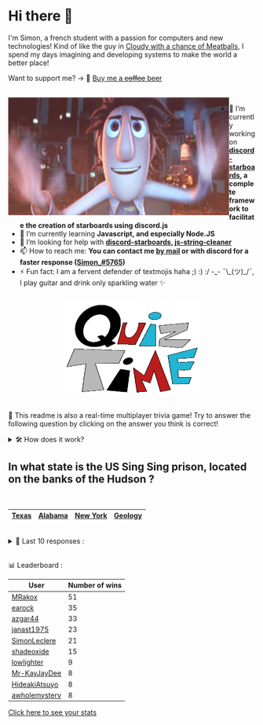 # Hi there 👋

I'm Simon, a french student with a passion for computers and new technologies!
Kind of like the guy in [Cloudy with a chance of Meatballs](https://www.youtube.com/watch?v=dQw4w9WgXcQ), I spend my days imagining and developing systems to make the world a better place!

Want to support me? -> 🍺 [Buy me a ~~coffee~~ beer](https://www.buymeacoffee.com/SimonLeclere)

<br>

<img width="450" height="240" src="./assets/cloudyWithAChanceOfMeatBalls.gif" align=left>

- 🔭 I’m currently working on **[discord-starboards](https://github.com/SimonLeclere/discord-starboards), a complete framework to facilitate the creation of starboards using discord.js**
- 🌱 I’m currently learning **Javascript, and especially Node.JS**
- 🤔 I’m looking for help with **[discord-starboards](https://github.com/SimonLeclere/discord-starboards), [js-string-cleaner](https://github.com/SimonLeclere/Js-String-Cleaner)**
- 📫 How to reach me: **You can contact me [by mail](mailto:simon-leclere@orange.fr) or with discord for a faster response ([Simon_#5765](https://discord.com/invite/U2VGrkT))**
- ⚡ Fun fact: I am a fervent defender of textmojis haha ;) :) :/ -\_- ¯\\\_(ツ)\_/¯, I play guitar and drink only sparkling water ✨

<br>

<center><img width="280" height="187" src="./assets/quizTime.gif"></center>

<br>

🎲 This readme is also a real-time multiplayer trivia game! Try to answer the following question by clicking on the answer you think is correct!
<details>
  <summary>🛠️ How does it work?</summary>
  Each answer is a link to a pre-filled issue. When you press "Submit new issue", it triggers a Github action workflow that compares your answer with the correct answer, finds a new question and updates the readme.md file. Not bad huh?! This whole process only takes about 20 seconds!
</details>

## In what state is the US Sing Sing prison, located on the banks of the Hudson ?

<br>

| [Texas](https://github.com/SimonLeclere/SimonLeclere/issues/new?title=quiz%7C505%7CTexas&body=Just%20click%20'Submit%20new%20issue'.) | [Alabama](https://github.com/SimonLeclere/SimonLeclere/issues/new?title=quiz%7C505%7CAlabama&body=Just%20click%20'Submit%20new%20issue'.) | [New York](https://github.com/SimonLeclere/SimonLeclere/issues/new?title=quiz%7C505%7CNew%20York&body=Just%20click%20'Submit%20new%20issue'.) | [Geology](https://github.com/SimonLeclere/SimonLeclere/issues/new?title=quiz%7C505%7CGeology&body=Just%20click%20'Submit%20new%20issue'.) |
| - | - | - | - | 

<br>

<details>
  <summary>📒 Last 10 responses :</summary>

- **NotFubukIl** answered **Fanta** to `What beverage from the Coca-Cola company was released after 1945 ?` (Good answer)
- **54mue1** answered **Jasmine** to `In the world of Disney, which princess sings « This blue dream » ?` (Good answer)
- **awholemystery** answered **Mirabelle plum pie** to `Which pie made from small yellow plums is a specialty in Lorraine ?` (Good answer)
- **awholemystery** answered **Paris-Flash** to `In « Les Bijoux de la Castafiore », which newspaper announces the diva's wedding ?` (Good answer)
- **awholemystery** answered **Mouse** to `In « Cinderella », which animals are transformed into work horses ?` (Good answer)
- **awholemystery** answered **Beautiful** to `What is the name of Sebastien's best friend on TV ?` (Good answer)
- **awholemystery** answered **Tom Felton** to `Which actor plays Draco Malfoy in « Harry Potter » ?` (Good answer)
- **awholemystery** answered **Georges Marchais** to `To which of these French politicians could Lenin explain the revolution ?` (Good answer)
- **awholemystery** answered **White** to `What color is Stewball in Hugues Aufray's song ?` (Good answer)
- **awholemystery** answered **Mark Dow** to `Who discovered a flaw in the OpenSSH code in 2002 ?` (Good answer)

</details>

<br>

📊 Leaderboard :

| User | Number of wins |
|-|-|
| [MRakox](https://github.com/MRakox) | 51 |
| [earock](https://github.com/earock) | 35 |
| [azgar44](https://github.com/azgar44) | 33 |
| [janast1975](https://github.com/janast1975) | 23 |
| [SimonLeclere](https://github.com/SimonLeclere) | 21 |
| [shadeoxide](https://github.com/shadeoxide) | 15 |
| [lowlighter](https://github.com/lowlighter) | 9 |
| [Mr-KayJayDee](https://github.com/Mr-KayJayDee) | 8 |
| [HideakiAtsuyo](https://github.com/HideakiAtsuyo) | 8 |
| [awholemystery](https://github.com/awholemystery) | 8 |

[Click here to see your stats](https://github.com/SimonLeclere/SimonLeclere/issues/new?title=MyStats&body=Just%20click%20%27Submit%20new%20issue%27.)
